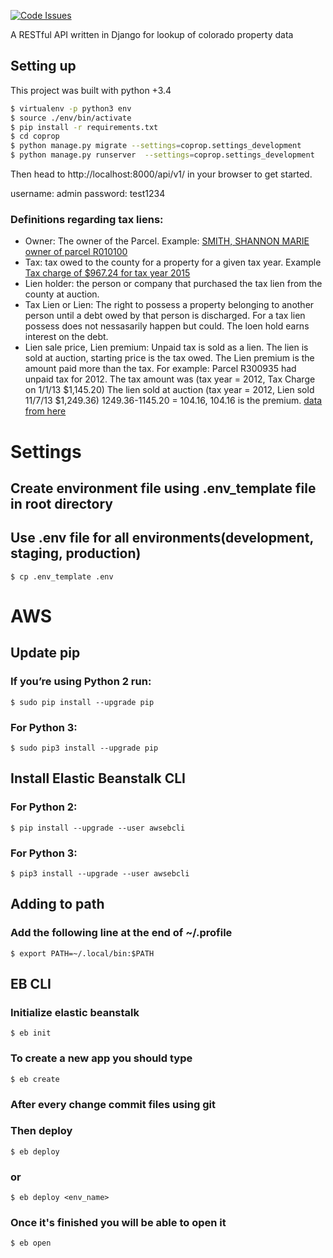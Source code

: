 
[![Code Issues](https://www.quantifiedcode.com/api/v1/project/9150d466141e47abaa12d0d55c2c57a9/badge.svg)](https://www.quantifiedcode.com/app/project/9150d466141e47abaa12d0d55c2c57a9)

A RESTful API written in Django for lookup of colorado property data


## Setting up
This project was built with python +3.4

```bash
$ virtualenv -p python3 env
$ source ./env/bin/activate
$ pip install -r requirements.txt
$ cd coprop
$ python manage.py migrate --settings=coprop.settings_development
$ python manage.py runserver  --settings=coprop.settings_development
```

Then head to http://localhost:8000/api/v1/ in your browser to get started.

username: admin
password: test1234

### Definitions regarding tax liens:

* Owner: The owner of the Parcel. Example: [SMITH, SHANNON MARIE owner of parcel R010100](http://assessor.co.grand.co.us/assessor/taxweb/account.jsp?accountNum=R010100)
* Tax: tax owed to the county for a property for a given tax year. Example [Tax charge of $967.24 for tax year 2015](https://ecomm.co.grand.co.us/treasurer/treasurerweb/account.jsp?account=R010100&action=tx)
* Lien holder: the person or company that purchased the tax lien from the county at auction.
* Tax Lien or Lien: The right to possess a property belonging to another person until a debt owed by that person is discharged. For a tax lien possess does not nessasarily happen but could. The loen hold earns interest on the debt.
* Lien sale price, Lien premium: Unpaid tax is sold as a lien. The lien is sold at auction, starting price is the tax owed. The Lien premium is the amount paid more than the tax. For example: Parcel R300935 had unpaid tax for 2012. The tax amount was (tax year = 2012,	Tax Charge	on 1/1/13	$1,145.20) The lien sold at auction (tax year = 2012,	Lien sold	11/7/13	$1,249.36) 1249.36-1145.20 = 104.16, 104.16 is the premium. [data from here](https://ecomm.co.grand.co.us/treasurer/treasurerweb/account.jsp?account=R300935&action=tx)



# Settings
## Create environment file using **.env_template** file in root directory
## Use **.env** file for all environments(development, staging, production)
    
    $ cp .env_template .env


# AWS

## Update pip
### If you’re using Python 2 run:

	$ sudo pip install --upgrade pip

### For Python 3:

	$ sudo pip3 install --upgrade pip

## Install Elastic Beanstalk CLI
### For Python 2:

	$ pip install --upgrade --user awsebcli

### For Python 3:

	$ pip3 install --upgrade --user awsebcli

## Adding to path
### Add the following line at the end of ~/.profile

	$ export PATH=~/.local/bin:$PATH


## EB CLI
### Initialize elastic beanstalk

    $ eb init
    
### To create a new app you should type

    $ eb create
    
### After every change commit files using git
### Then deploy

    $ eb deploy

### or

    $ eb deploy <env_name>
    
### Once it's finished you will be able to open it

    $ eb open
